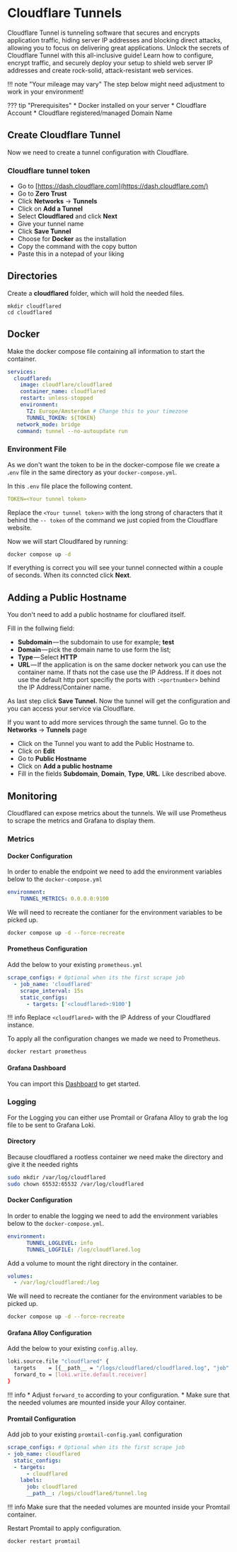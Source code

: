 # Cloudflare Tunnels

Cloudflare Tunnel is tunneling software that secures and encrypts application traffic, hiding server IP addresses and blocking direct attacks, allowing you to focus on delivering great applications. Unlock the secrets of Cloudflare Tunnel with this all-inclusive guide! Learn how to configure, encrypt traffic, and securely deploy your setup to shield web server IP addresses and create rock-solid, attack-resistant web services.

!!! note "Your mileage may vary" The step below might need adjustment to work in your environment!

??? tip "Prerequisites" \* Docker installed on your server \* Cloudflare Account \* Cloudflare registered/managed Domain Name

## Create Cloudflare Tunnel

Now we need to create a tunnel configuration with Cloudflare.

### Cloudflare tunnel token

* Go to [https://dash.cloudflare.com](https://dash.cloudflare.com/)
* Go to **Zero Trust**
* Click **Networks** -> **Tunnels**
* Click on **Add a Tunnel**
* Select **Cloudflared** and click **Next**
* Give your tunnel name
* Click **Save Tunnel**
* Choose for **Docker** as the installation
* Copy the command with the copy button
* Paste this in a notepad of your liking

## Directories

Create a **cloudflared** folder, which will hold the needed files.

```shell
mkdir cloudflared
cd cloudflared
```

## Docker

Make the docker compose file containing all information to start the container.

```yaml
services:
  cloudflared:
    image: cloudflare/cloudflared
    container_name: cloudflared
    restart: unless-stopped
    environment:
      TZ: Europe/Amsterdam # Change this to your timezone
      TUNNEL_TOKEN: ${TOKEN}
   network_mode: bridge
   command: tunnel --no-autoupdate run 
```

### Environment File

As we don't want the token to be in the docker-compose file we create a **.**`env` file in the same directory as your `docker-compose.yml`.

In this `.env` file place the following content.

```yaml
TOKEN=<Your tunnel token>
```

Replace the `<Your tunnel token>` with the long strong of characters that it behind the `-- token` of the command we just copied from the Cloudflare website.

Now we will start Cloudlfared by running:

```bash
docker compose up -d
```

If everything is correct you will see your tunnel connected within a couple of seconds. When its conncted click **Next**.

## Adding a Public Hostname

You don't need to add a public hostname for clouflared itself.

Fill in the follwing field:

* **Subdomain** — the subdomain to use for example; **test**
* **Domain** — pick the domain name to use form the list;
* **Type** — Select **HTTP**
* **URL** — If the application is on the same docker network you can use the container name. If thats not the case use the IP Address. If it does not use the default http port specifiy the ports with `:<portnumber>` behind the IP Address/Container name.

As last step click **Save Tunnel.** Now the tunnel will get the configuration and you can access your service via Cloudflare.

If you want to add more services through the same tunnel. Go to the **Networks** -> **Tunnels** page

* Click on the Tunnel you want to add the Public Hostname to.
* Click on **Edit**
* Go to **Public Hostname**
* Click on **Add a public hostname**
* Fill in the fields **Subdomain**, **Domain**, **Type**, **URL**. Like described above.

## Monitoring

Cloudflared can expose metrics about the tunnels. We will use Prometheus to scrape the metrics and Grafana to display them.

### Metrics

#### Docker Configuration

In order to enable the endpoint we need to add the environment variables below to the `docker-compose.yml`

```yaml
environment:
    TUNNEL_METRICS: 0.0.0.0:9100
```

We will need to recreate the contianer for the environment variables to be picked up.

```bash
docker compose up -d --force-recreate
```

#### Prometheus Configuration

Add the below to your existing `prometheus.yml`

```yaml
scrape_configs: # Optional when its the first scrape job
  - job_name: 'cloudflared'
    scrape_interval: 15s
    static_configs:
      - targets: ['<cloudflared>:9100']
```

!!! info Replace `<cloudflared>` with the IP Address of your Cloudflared instance.

To apply all the configuration changes we made we need to Prometheus.

```bash
docker restart prometheus
```

#### Grafana Dashboard

You can import this [Dashboard](https://github.com/svenvg93/Grafana-Dashboard/tree/master/cloudflare\_tunnel) to get started.

### Logging

For the Logging you can either use Promtail or Grafana Alloy to grab the log file to be sent to Grafana Loki.

#### Directory

Because cloudflared a rootless container we need make the directory and give it the needed rights

```bash
sudo mkdir /var/log/cloudflared
sudo chown 65532:65532 /var/log/cloudflared
```

#### Docker Configuration

In order to enable the logging we need to add the environment variables below to the `docker-compose.yml`.

```yaml
environment:
      TUNNEL_LOGLEVEL: info
      TUNNEL_LOGFILE: /log/cloudflared.log
```

Add a volume to mount the right directory in the container.

```yaml
volumes:
  - /var/log/cloudflared:/log
```

We will need to recreate the contianer for the environment variables to be picked up.

```bash
docker compose up -d --force-recreate
```

#### Grafana Alloy Configuration

Add the below to your existing `config.alloy`.

```bash
loki.source.file "cloudflared" {
  targets    = [{__path__ = "/logs/cloudflared/cloudflared.log", "job" = "cloudflared"},]
  forward_to = [loki.write.default.receiver]
}
```

!!! info \* Adjust `forward_to` according to your configuration. \* Make sure that the needed volumes are mounted inside your Alloy container.

#### Promtail Configuration

Add job to your existing `promtail-config.yaml` configuration

```yaml
scrape_configs: # Optional when its the first scrape job
- job_name: cloudflared
  static_configs:
  - targets:
      - cloudflared
    labels:
      job: cloudflared
      __path__: /logs/cloudflared/tunnel.log
```

!!! info Make sure that the needed volumes are mounted inside your Promtail container.

Restart Promtail to apply configuration.

```bash
docker restart promtail
```
